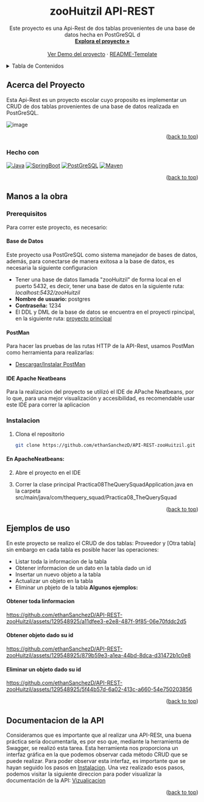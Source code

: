 <!-- Improved compatibility of back to top link: See: https://github.com/othneildrew/Best-README-Template/pull/73 -->
<a name="readme-top"></a>



<!-- PROJECT SHIELDS -->
<!--
*** I'm using markdown "reference style" links for readability.
*** Reference links are enclosed in brackets [ ] instead of parentheses ( ).
*** See the bottom of this document for the declaration of the reference variables
*** for contributors-url, forks-url, etc. This is an optional, concise syntax you may use.
*** https://www.markdownguide.org/basic-syntax/#reference-style-links
-->




<!-- PROJECT LOGO -->
<!-- <br />
<div align="center">
  <a href="https://github.com/ethanSanchezD/Java-Converter">
    <img src="images/logo.png" alt="Logo" width="80" height="80">
  </a> -->

<h1 align="center">zooHuitzil API-REST</h1>

  <p align="center">
   Este proyecto es una Api-Rest de dos tablas provenientes de una base de datos hecha en PostGreSQL d
    <br />
    <a href="https://github.com/ethanSanchezD/Java-Converter"><strong>Explora el proyecto »</strong></a>
    <br />
    <br />
    <a href="#usage-examples">Ver Demo del proyecto</a>
    ·
    <a href="https://github.com/othneildrew/Best-README-Template/tree/master">README-Template</a>
  </p>
</div>



<!-- TABLE OF CONTENTS -->
<details>
  <summary>Tabla de Contenidos</summary>
  <ol>
    <li>
      <a href="#acerca-del-proyecto">Acerca del proyecto</a>
      <ul>
        <li><a href="#hecho-con">Hecho con</a></li>
      </ul>
    </li>
    <li>
      <a href="#manos-a-la-obra">Manos a la obra</a>
      <ul>
        <li><a href="#prerequisitos">Prerequisitos</a></li>
        <li><a href="#instalacion">Instalacion</a></li>
      </ul>
    </li>
    <li><a href="#ejemplos-de-uso">Ejemplos de Uso</a></li>
    <li><a href="#documentacion-de-la-api">Documentacion de la API</a></li>
  </ol>
</details>



<!-- ABOUT THE PROJECT -->
## Acerca del Proyecto

Esta Api-Rest es un proyecto escolar cuyo proposito es implementar un CRUD de dos tablas provenientes de una base de datos realizada en PostGreSQL.


![image](https://github.com/ethanSanchezD/API-REST-zooHuitzil/assets/129548925/95c99566-5400-45c5-9fdb-8f4b880374ea)



<p align="right">(<a href="#readme-top">back to top</a>)</p>



### Hecho con

[![Java][Java.com]][Java-url]
[![SpringBoot][Spring.io]][Spring-Boot-url]
[![PostGreSQL][Postgres.org]][Postgres-url]
[![Maven][Maven.org]][Maven-url]

<p align="right">(<a href="#readme-top">back to top</a>)</p>



<!-- GETTING STARTED -->
## Manos a la obra

### Prerequisitos
Para correr este proyecto, es necesario:

#### Base de Datos
Este proyecto usa PostGreSQL como sistema manejador de bases de datos, además, para conectarse de manera exitosa a la base de datos, es necesaria la siguiente configuracion
* Tener una base de datos llamada "zooHuitzil" de forma local en el puerto 5432, es decir, tener una base de datos en la siguiente ruta:
  *localhost:5432/zooHuitzil*
* **Nombre de usuario:** postgres
* **Contraseña:** 1234
* El DDL y DML de la base de datos se encuentra en el proyecti rpincipal, en la siguiente ruta: [proyecto principal](//github.com/ethanSanchezD/Practica08_TheQuery-Squad/tree/main/SQL) 
 
#### PostMan 
Para hacer las pruebas de las rutas HTTP de la API-Rest, usamos PostMan como herramienta para realizarlas:

* [Descargar/Instalar PostMan](https://www.postman.com/downloads/)

#### IDE Apache Neatbeans
Para la realizacion del proyecto se utilizó el IDE de APache Neatbeans, por lo que, para una mejor visualización y accesibilidad, es recomendable usar este IDE para correr la aplicacion
<a>
### Instalacion


1. Clona el repositorio 
   ```sh
   git clone https://github.com/ethanSanchezD/API-REST-zooHuitzil.git
   ```



#### En ApacheNeatbeans:

2. Abre el proyecto en el IDE

3. Correr la clase principal Practica08TheQuerySquadApplication.java en la carpeta src/main/java/com/thequery_squad/Practica08_TheQuerySquad
<p align="right">(<a href="#readme-top">back to top</a>)</p>




<!-- USAGE EXAMPLES -->
## Ejemplos de uso 

En este proyecto se realizo el CRUD de dos tablas: Proveedor y [Otra tabla] sin embargo en cada tabla es posible hacer las operaciones:

  * Listar toda la informacion de la tabla 
  * Obtener informacion de un dato en la tabla dado un id
  * Insertar un nuevo objeto a la tabla
  * Actualizar un objeto en la tabla 
  * Eliminar un pbjeto de la tabla
**Algunos ejemplos:**

#### Obtener toda linformacion

https://github.com/ethanSanchezD/API-REST-zooHuitzil/assets/129548925/a11dfee3-e2e8-487f-9f85-06e70fddc2d5

#### Obtener objeto dado su id




https://github.com/ethanSanchezD/API-REST-zooHuitzil/assets/129548925/879b59e3-a1ea-44bd-8dca-d31472b1c0e8

#### Eliminar un objeto dado su id

https://github.com/ethanSanchezD/API-REST-zooHuitzil/assets/129548925/5f44b57d-6a02-413c-a660-54e750203856


<p align="right">(<a href="#readme-top">back to top</a>)</p>





## Documentacion de la API

Consideramos que es importante que al realizar una API-RESt, una buena práctica sería documentarla, es por eso que, mediante la herramienta de Swagger, se realizó esta tarea. Esta herramienta nos proporciona un interfaz gráfica en la que podemos observar cada método CRUD que se puede realizar. 
Para poder observar esta interfaz, es importante que se hayan seguido los pasos en <a href="#instalacion">Instalacion</a>. Una vez realizado esos pasos, podemos visitar la siguiente direccion para poder visualizar la documentación de la API:
[Vizualicacion](http://localhost:8080/swagger-ui/index.html)


<p align="right">(<a href="#readme-top">back to top</a>)</p>



<!-- MARKDOWN LINKS & IMAGES -->
<!-- https://www.markdownguide.org/basic-syntax/#reference-style-links -->
[product-screenshot]: \icons\project-screenshot.png
[Java.com]: https://img.shields.io/badge/java-17-%23ED8B00.svg?style=for-the-badge&logo=openjdk&logoColor=white
[Java-url]: https://www.java.com/en/
[Spring.io]: https://img.shields.io/badge/Spring%20Boot-6DB33F?style=for-the-badge&logo=Spring&logoColor=white
[Spring-Boot-url]: https://spring.io/projects/spring-boot
[Maven.org]: https://img.shields.io/badge/apache%20maven-3.9.3-C71A36?style=for-the-badge&logo=apachemaven&logoColor=white
[Maven-url]: https://maven.apache.org/index.html
[Postgres.org]:  https://img.shields.io/badge/PostGreSQL-4169E1?style=for-the-badge&logo=postgresql&logoColor=white
[Postgres-url]: https://www.postgresql.org


